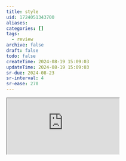 ```yaml
---
title: style
uid: 1724051343700
aliases:
categories: []
tags:
  - review
archive: false
draft: false
todo: false
createTime: 2024-08-19 15:09:03
updateTime: 2024-08-19 15:09:03
sr-due: 2024-08-23
sr-interval: 4
sr-ease: 270
---
```


<iframe
  class="iframe_full"
  src="https://dict.youdao.com/result?word=style&lang=en"
>
</iframe>

